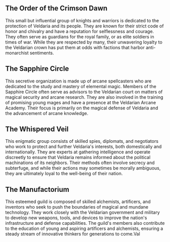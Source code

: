## The Order of the Crimson Dawn
This small but influential group of knights and warriors is dedicated to the protection of Veldaria and its people. They are known for their strict code of honor and chivalry and have a reputation for selflessness and courage. They often serve as guardians for the royal family, or as elite soldiers in times of war. While they are respected by many, their unwavering loyalty to the Veldarian crown has put them at odds with factions that harbor anti-monarchist sentiments.

## The Sapphire Circle
This secretive organization is made up of arcane spellcasters who are dedicated to the study and mastery of elemental magic. Members of the Sapphire Circle often serve as advisors to the Veldarian court on matters of magical security and arcane research. They are also involved in the training of promising young mages and have a presence at the Veldarian Arcane Academy. Their focus is primarily on the magical defense of Veldaria and the advancement of arcane knowledge.

## The Whispered Veil
This enigmatic group consists of skilled spies, diplomats, and negotiators who work to protect and further Veldaria's interests, both domestically and internationally. They are experts at gathering intelligence and operate discreetly to ensure that Veldaria remains informed about the political machinations of its neighbors. Their methods often involve secrecy and subterfuge, and while their actions may sometimes be morally ambiguous, they are ultimately loyal to the well-being of their nation.

## The Manufactorium
This esteemed guild is composed of skilled alchemists, artificers, and inventors who seek to push the boundaries of magical and mundane technology. They work closely with the Veldarian government and military to develop new weapons, tools, and devices to improve the nation's infrastructure and defense capabilities. The guild's members also contribute to the education of young and aspiring artificers and alchemists, ensuring a steady stream of innovative thinkers for generations to come.Val